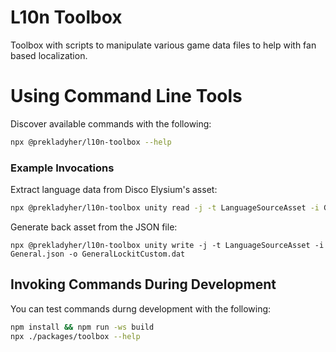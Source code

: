 # L10n Toolbox

Toolbox with scripts to manipulate various game data files to help with fan based localization.


# Using Command Line Tools

Discover available commands with the following:

```bash
npx @prekladyher/l10n-toolbox --help
```

### Example Invocations

Extract language data from Disco Elysium's asset:

```bash
npx @prekladyher/l10n-toolbox unity read -j -t LanguageSourceAsset -i GeneralLockitEnglish.dat > General.json
```

Generate back asset from the JSON file:

```
npx @prekladyher/l10n-toolbox unity write -j -t LanguageSourceAsset -i General.json -o GeneralLockitCustom.dat
```

## Invoking Commands During Development

You can test commands durng development with the following:

```bash
npm install && npm run -ws build
npx ./packages/toolbox --help
```
